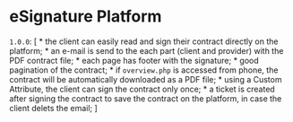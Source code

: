 # eSignature Platform

`1.0.0`: [
    * the client can easily read and sign their contract directly on the platform;
    * an e-mail is send to the each part (client and provider) with the PDF contract file;
    * each page has footer with the signature;
    * good pagination of the contract;
    * if `overview.php` is accessed from phone, the contract will be automatically downloaded as a PDF file;
    * using a Custom Attribute, the client can sign the contract only once;
    * a ticket is created after signing the contract to save the contract on the platform, in case the client delets the email;
]
